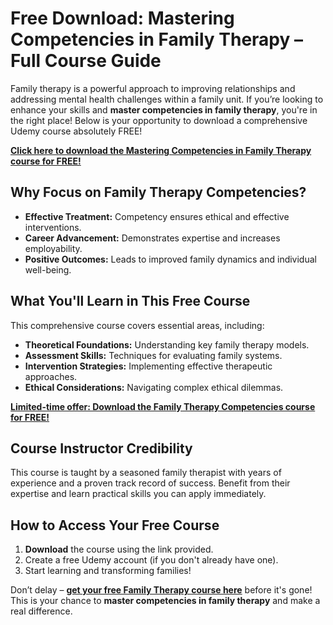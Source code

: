 # Free Download: Mastering Competencies in Family Therapy – Full Course Guide

Family therapy is a powerful approach to improving relationships and addressing mental health challenges within a family unit. If you’re looking to enhance your skills and **master competencies in family therapy**, you're in the right place! Below is your opportunity to download a comprehensive Udemy course absolutely FREE!

[**Click here to download the Mastering Competencies in Family Therapy course for FREE!**](https://udemywork.com/mastering-competencies-in-family-therapy)

## Why Focus on Family Therapy Competencies?

*   **Effective Treatment:** Competency ensures ethical and effective interventions.
*   **Career Advancement:** Demonstrates expertise and increases employability.
*   **Positive Outcomes:** Leads to improved family dynamics and individual well-being.

## What You'll Learn in This Free Course

This comprehensive course covers essential areas, including:

*   **Theoretical Foundations:** Understanding key family therapy models.
*   **Assessment Skills:** Techniques for evaluating family systems.
*   **Intervention Strategies:** Implementing effective therapeutic approaches.
*   **Ethical Considerations:** Navigating complex ethical dilemmas.

[**Limited-time offer: Download the Family Therapy Competencies course for FREE!**](https://udemywork.com/mastering-competencies-in-family-therapy)

## Course Instructor Credibility

This course is taught by a seasoned family therapist with years of experience and a proven track record of success. Benefit from their expertise and learn practical skills you can apply immediately.

## How to Access Your Free Course

1.  **Download** the course using the link provided.
2.  Create a free Udemy account (if you don't already have one).
3.  Start learning and transforming families!

Don’t delay – **[get your free Family Therapy course here](https://udemywork.com/mastering-competencies-in-family-therapy)** before it's gone! This is your chance to **master competencies in family therapy** and make a real difference.
